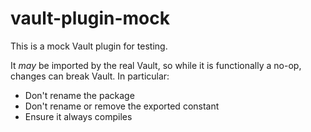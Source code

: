 # vault-plugin-mock

This is a mock Vault plugin for testing. 

It *may* be imported by the real Vault, so while it is functionally a no-op, changes can break Vault. In particular:

- Don't rename the package
- Don't rename or remove the exported constant
- Ensure it always compiles
